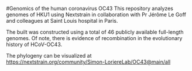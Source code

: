 #Genomics of the human coronavirus OC43
This repository analyzes genomes of HKU1 using Nextstrain in collaboration with Pr Jérôme Le Goff and colleagues at Saint Louis hospital in Paris. 
  
The built was constructed using a total of 46 publicly available full-length genomes. Of note, there is evidence of recombination in the evolutionary history of HCoV-OC43.
 
The phylogeny can be visualized at https://nextstrain.org/community/Simon-LoriereLab/OC43@main/all
